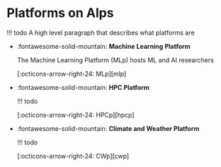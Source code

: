 # Platforms on Alps

!!! todo
    A high level paragraph that describes what platforms are

<div class="grid cards grid-cards-1" markdown>

-   :fontawesome-solid-mountain: __Machine Learning Platform__

    The Machine Learning Platform (MLp) hosts ML and AI researchers

    [:octicons-arrow-right-24: MLp][mlp]

-   :fontawesome-solid-mountain: __HPC Platform__

    !!! todo

    [:octicons-arrow-right-24: HPCp][hpcp]

-   :fontawesome-solid-mountain: __Climate and Weather Platform__

    !!! todo

    [:octicons-arrow-right-24: CWp][cwp]

</div>
